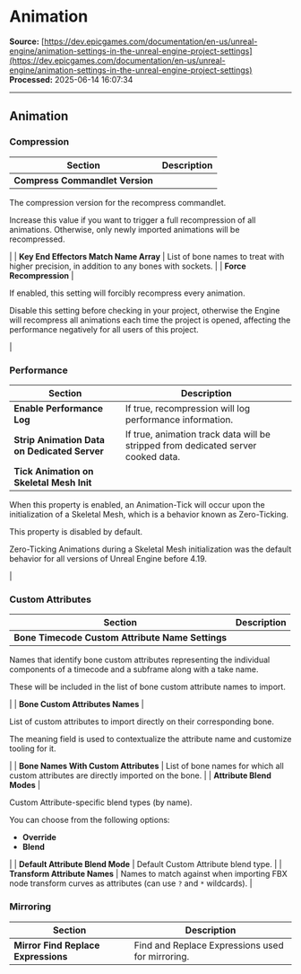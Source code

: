 # Animation

**Source:** [https://dev.epicgames.com/documentation/en-us/unreal-engine/animation-settings-in-the-unreal-engine-project-settings](https://dev.epicgames.com/documentation/en-us/unreal-engine/animation-settings-in-the-unreal-engine-project-settings)  
**Processed:** 2025-06-14 16:07:34

---

## Animation

### Compression

| **Section** | **Description** |
| --- | --- |
| **Compress Commandlet Version** | 
The compression version for the recompress commandlet.

Increase this value if you want to trigger a full recompression of all animations. Otherwise, only newly imported animations will be recompressed.



 |
| **Key End Effectors Match Name Array** | List of bone names to treat with higher precision, in addition to any bones with sockets. |
| **Force Recompression** | 

If enabled, this setting will forcibly recompress every animation.

Disable this setting before checking in your project, otherwise the Engine will recompress all animations each time the project is opened, affecting the performance negatively for all users of this project.



 |

### Performance

| **Section** | **Description** |
| --- | --- |
| **Enable Performance Log** | If true, recompression will log performance information. |
| **Strip Animation Data on Dedicated Server** | If true, animation track data will be stripped from dedicated server cooked data. |
| **Tick Animation on Skeletal Mesh Init** | 
When this property is enabled, an Animation-Tick will occur upon the initialization of a Skeletal Mesh, which is a behavior known as Zero-Ticking.

This property is disabled by default.

Zero-Ticking Animations during a Skeletal Mesh initialization was the default behavior for all versions of Unreal Engine before 4.19.



 |

### Custom Attributes

| **Section** | **Description** |
| --- | --- |
| **Bone Timecode Custom Attribute Name Settings** | 
Names that identify bone custom attributes representing the individual components of a timecode and a subframe along with a take name.

These will be included in the list of bone custom attribute names to import.



 |
| **Bone Custom Attributes Names** | 

List of custom attributes to import directly on their corresponding bone.

The meaning field is used to contextualize the attribute name and customize tooling for it.



 |
| **Bone Names With Custom Attributes** | List of bone names for which all custom attributes are directly imported on the bone. |
| **Attribute Blend Modes** | 

Custom Attribute-specific blend types (by name).

You can choose from the following options:

-   **Override**
-   **Blend**



 |
| **Default Attribute Blend Mode** | Default Custom Attribute blend type. |
| **Transform Attribute Names** | Names to match against when importing FBX node transform curves as attributes (can use `?` and `*` wildcards). |

### Mirroring

| **Section** | **Description** |
| --- | --- |
| **Mirror Find Replace Expressions** | Find and Replace Expressions used for mirroring. |